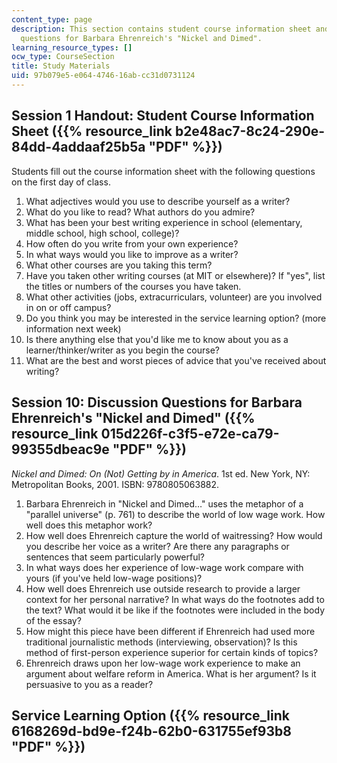 ```yaml
---
content_type: page
description: This section contains student course information sheet and discussion
  questions for Barbara Ehrenreich's "Nickel and Dimed".
learning_resource_types: []
ocw_type: CourseSection
title: Study Materials
uid: 97b079e5-e064-4746-16ab-cc31d0731124
---
```


Session 1 Handout: Student Course Information Sheet ({{% resource_link b2e48ac7-8c24-290e-84dd-4addaaf25b5a "PDF" %}})
--------------------------------------------------------------------------------------------

Students fill out the course information sheet with the following questions on the first day of class.

1.  What adjectives would you use to describe yourself as a writer?
2.  What do you like to read? What authors do you admire?
3.  What has been your best writing experience in school (elementary, middle school, high school, college)?
4.  How often do you write from your own experience?
5.  In what ways would you like to improve as a writer?
6.  What other courses are you taking this term?
7.  Have you taken other writing courses (at MIT or elsewhere)? If "yes", list the titles or numbers of the courses you have taken.
8.  What other activities (jobs, extracurriculars, volunteer) are you involved in on or off campus?
9.  Do you think you may be interested in the service learning option? (more information next week)
10.  Is there anything else that you'd like me to know about you as a learner/thinker/writer as you begin the course?
11.  What are the best and worst pieces of advice that you've received about writing?

Session 10: Discussion Questions for Barbara Ehrenreich's "Nickel and Dimed" ({{% resource_link 015d226f-c3f5-e72e-ca79-99355dbeac9e "PDF" %}})
-------------------------------------------------------------------------------------------------------------------------

_Nickel and Dimed: On (Not) Getting by in America_. 1st ed. New York, NY: Metropolitan Books, 2001. ISBN: 9780805063882.

1.  Barbara Ehrenreich in "Nickel and Dimed…" uses the metaphor of a "parallel universe" (p. 761) to describe the world of low wage work. How well does this metaphor work?
2.  How well does Ehrenreich capture the world of waitressing? How would you describe her voice as a writer? Are there any paragraphs or sentences that seem particularly powerful?
3.  In what ways does her experience of low-wage work compare with yours (if you've held low-wage positions)?
4.  How well does Ehrenreich use outside research to provide a larger context for her personal narrative? In what ways do the footnotes add to the text? What would it be like if the footnotes were included in the body of the essay?
5.  How might this piece have been different if Ehrenreich had used more traditional journalistic methods (interviewing, observation)? Is this method of first-person experience superior for certain kinds of topics?
6.  Ehrenreich draws upon her low-wage work experience to make an argument about welfare reform in America. What is her argument? Is it persuasive to you as a reader?

Service Learning Option ({{% resource_link 6168269d-bd9e-f24b-62b0-631755ef93b8 "PDF" %}})
-----------------------------------------------------------------------
